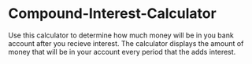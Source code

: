 # Compound-Interest-Calculator
Use this calculator to determine how much money will be in you bank account after you recieve interest. The calculator displays the amount of money that will be in your account every period that the adds interest.
